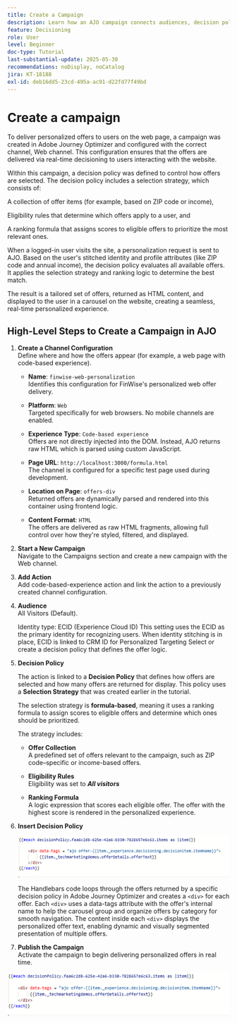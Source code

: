 ```yaml
---
title: Create a Campaign
description: Learn how an AJO campaign connects audiences, decision policies, and channels to deliver personalized offers at the right moment across customer touchpoints.
feature: Decisioning
role: User
level: Beginner
doc-type: Tutorial
last-substantial-update: 2025-05-30
recommendations: noDisplay, noCatalog
jira: KT-18188
exl-id: deb16dd5-23cd-495a-ac91-d22fd77f49bd
---
```

# Create a campaign

To deliver personalized offers to users on the web page, a campaign was created in Adobe Journey Optimizer and configured with the correct channel, Web channel. This configuration ensures that the offers are delivered via real-time decisioning to users interacting with the website.

Within this campaign, a decision policy was defined to control how offers are selected. The decision policy includes a selection strategy, which consists of:

A collection of offer items (for example, based on ZIP code or income),

Eligibility rules that determine which offers apply to a user, and

A ranking formula that assigns scores to eligible offers to prioritize the most relevant ones.

When a logged-in user visits the site, a personalization request is sent to AJO. Based on the user's stitched identity and profile attributes (like ZIP code and annual income), the decision policy evaluates all available offers. It applies the selection strategy and ranking logic to determine the best match.

The result is a tailored set of offers, returned as HTML content, and displayed to the user in a carousel on the website, creating a seamless, real-time personalized experience.


## High-Level Steps to Create a Campaign in AJO

1. **Create a Channel Configuration**  
   Define where and how the offers appear (for example, a web page with code-based experience).
   - **Name**: `finwise-web-personalization`  
  Identifies this configuration for FinWise's personalized web offer delivery.

    - **Platform**: `Web`  
  Targeted specifically for web browsers. No mobile channels are enabled.

    - **Experience Type**: `Code-based experience`  
  Offers are not directly injected into the DOM. Instead, AJO returns raw HTML which is parsed using custom JavaScript.

    - **Page URL**: `http://localhost:3000/formula.html`  
  The channel is configured for a specific test page used during development.

    - **Location on Page**: `offers-div`  
  Returned offers are dynamically parsed and rendered into this container using frontend logic.

    - **Content Format**: `HTML`  
  The offers are delivered as raw HTML fragments, allowing full control over how they're styled, filtered, and displayed.


2. **Start a New Campaign**  
   Navigate to the Campaigns section and create a new campaign with the Web channel.

3. **Add Action**  
   Add code-based-experience action and link the action to a  previously created channel configuration.



4. **Audience**  
   All Visitors (Default).

   Identity type: ECID (Experience Cloud ID)
   This setting uses the ECID as the primary identity for recognizing users. When identity stitching is in place, ECID is linked to CRM ID for Personalized Targeting Select or create a decision policy that defines the offer logic.

5. **Decision Policy**
    
    
    The action is linked to a **Decision Policy** that defines how offers are selected and how many offers are returned for display. This policy uses a **Selection Strategy** that was created earlier in the tutorial.

    The selection strategy is **formula-based**, meaning it uses a ranking formula to assign scores to eligible offers and determine which ones should be prioritized.

    The strategy includes:

    -   **Offer Collection**  
  A predefined set of offers relevant to the campaign, such as ZIP code–specific or income-based offers.

    -   **Eligibility Rules**  
  Eligibility was set to **_All visitors_** 

    -   **Ranking Formula**  
  A logic expression that scores each eligible offer. The offer with the highest score is rendered in the personalized experience.


6.  **Insert Decision Policy**

    ![personalization-editor](assets/personalization-editor.png)

    The  Handlebars code loops through the offers returned by a specific decision policy in Adobe Journey Optimizer and creates a `<div>` for each offer. Each `<div>` uses a data-tags attribute with the offer's internal name to help the carousel group and organize offers by category for smooth navigation. The content inside each `<div>` displays the personalized offer text, enabling dynamic and visually segmented presentation of multiple offers.


7.  **Publish the Campaign**  
   Activate the campaign to begin delivering personalized offers in real time.

   ![img](assets/personalization-editor.png)
